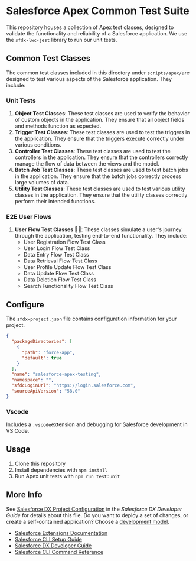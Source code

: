 # Salesforce Apex Common Test Suite

This repository houses a collection of Apex test classes, designed to validate the functionality and reliability of a Salesforce application. We use the `sfdx-lwc-jest` library to run our unit tests.

## Common Test Classes

The common test classes included in this directory under `scripts/apex/`are designed to test various aspects of the Salesforce application. They include:

### Unit Tests

1. **Object Test Classes**: These test classes are used to verify the behavior of custom objects in the application. They ensure that all object fields and methods function as expected.
2. **Trigger Test Classes**: These test classes are used to test the triggers in the application. They ensure that the triggers execute correctly under various conditions.
3. **Controller Test Classes**: These test classes are used to test the controllers in the application. They ensure that the controllers correctly manage the flow of data between the views and the model.
4. **Batch Job Test Classes**: These test classes are used to test batch jobs in the application. They ensure that the batch jobs correctly process large volumes of data.
5. **Utility Test Classes**: These test classes are used to test various utility classes in the application. They ensure that the utility classes correctly perform their intended functions.

### E2E User Flows

1. **User Flow Test Classes 🚶‍♂️**: These classes simulate a user's journey through the application, testing end-to-end functionality. They include:
    - User Registration Flow Test Class
    - User Login Flow Test Class
    - Data Entry Flow Test Class
    - Data Retrieval Flow Test Class
    - User Profile Update Flow Test Class
    - Data Update Flow Test Class
    - Data Deletion Flow Test Class
    - Search Functionality Flow Test Class

## Configure

The `sfdx-project.json` file contains configuration information for your project. 

```json
{
  "packageDirectories": [
    {
      "path": "force-app",
      "default": true
    }
  ],
  "name": "salesforce-apex-testing",
  "namespace": "",
  "sfdcLoginUrl": "https://login.salesforce.com",
  "sourceApiVersion": "58.0"
}
```

### Vscode

Includes a `.vscode`extension and debugging for Salesforce development in VS Code.


## Usage

1. Clone this repository
2. Install dependencies with `npm install`
3. Run Apex unit tests with `npm run test:unit`


## More Info

See [Salesforce DX Project Configuration](https://developer.salesforce.com/docs/atlas.en-us.sfdx_dev.meta/sfdx_dev/sfdx_dev_ws_config.htm) in the _Salesforce DX Developer Guide_ for details about this file.
Do you want to deploy a set of changes, or create a self-contained application? Choose a [development model](https://developer.salesforce.com/tools/vscode/en/user-guide/development-models).

- [Salesforce Extensions Documentation](https://developer.salesforce.com/tools/vscode/)
- [Salesforce CLI Setup Guide](https://developer.salesforce.com/docs/atlas.en-us.sfdx_setup.meta/sfdx_setup/sfdx_setup_intro.htm)
- [Salesforce DX Developer Guide](https://developer.salesforce.com/docs/atlas.en-us.sfdx_dev.meta/sfdx_dev/sfdx_dev_intro.htm)
- [Salesforce CLI Command Reference](https://developer.salesforce.com/docs/atlas.en-us.sfdx_cli_reference.meta/sfdx_cli_reference/cli_reference.htm)

